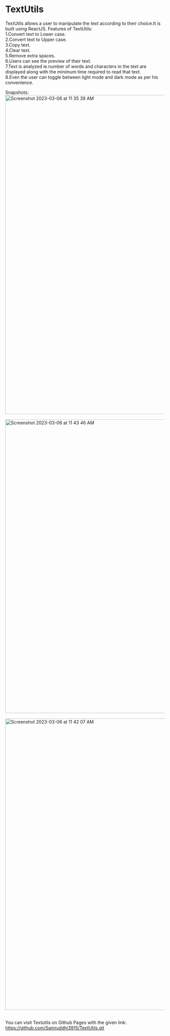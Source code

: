 # TextUtils
TextUtils allows a user to manipulate the text according to their choice.It is built using ReactJS.
Features of TextUtils:
<br>
1.Convert text to Lower case.
<br>
2.Convert text to Upper case.
<br>
3.Copy text.
<br>
4.Clear text.
<br>
5.Remove extra spaces.
<br>
6.Users can see the preview of their text.
<br>
7.Text is analyzed ie.number of words and characters in the text are displayed along with the minimum time required to read that text.
<br>
8.Even the user can toggle between light mode and dark mode as per his convenience.
<br>


Snapshots:
<br>
<img width="1008" alt="Screenshot 2023-03-06 at 11 35 39 AM" src="https://user-images.githubusercontent.com/84762358/223032051-9399ea45-ec51-4cd6-8285-726296dcc375.png">
<br>
<br>
<img width="928" alt="Screenshot 2023-03-06 at 11 43 46 AM" src="https://user-images.githubusercontent.com/84762358/223032900-5cbd5b70-fbd8-4547-8dfb-5dac9cbe5281.png">
<br>
<br>
<img width="921" alt="Screenshot 2023-03-06 at 11 42 07 AM" src="https://user-images.githubusercontent.com/84762358/223032632-eefa219d-2fc3-48a5-886a-b843c7e3fe5c.png">
<br>
<br>



You can visit Textutils on Github Pages with the given link:
https://github.com/Samruddhi3915/TextUtils.git
